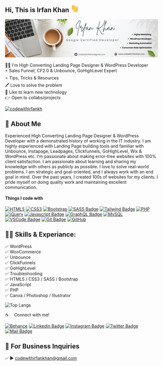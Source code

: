 ## Hi, This is Irfan Khan <img src="img/hello.gif" width="28px" alt="hi">
[<img src='https://github.com/codewithirfankhan/codewithirfankhan/blob/main/img/irfan.jpeg?raw=true' alt='Irfan Khan'>](https://github.com/codewithirfankhan)
<p>
👨‍💻 I'm High Converting Landing Page Designer &  WordPress Developer<br> 
⚡ Sales Funnel, CF2.0 & Unbounce, GoHighLevel Expert <br>
⭐ Tips, Tricks & Resources <br>
🖊️ Love to solve the problem <br> 
🎤 Like to learn new technology <br>
👉 Open to collabs/projects </p> 


<p align="left"> <a href="https://twitter.com/codewithirfankh" target="blank"><img src="https://img.shields.io/twitter/follow/codewithirfankh?logo=twitter&style=for-the-badge" alt="codewithirfankh" /></a> </p>


## 🚀 About Me
Experienced High Converting Landing Page Designer & WordPress Developer with a demonstrated history of working in the IT industry. I am highly experienced with Landing Page building tools and familiar with Unbounce, Instapage, Leadpages, Clickfunnels, GoHighLevel, Wix & WordPress etc. I'm passionate about making error-free websites with 100% client satisfaction. I am passionate about learning and sharing my knowledge with others as publicly as possible. I love to solve real-world problems. I am strategic and goal-oriented, and I always work with an end goal in mind. Over the past years, I created 100s of websites for my clients. I pride myself on doing quality work and maintaining excellent communication.

#### Things I code with

[![HTML5](https://img.shields.io/badge/html5-%23E34F26.svg?style=for-the-badge&logo=html5&logoColor=white)](#) [![CSS3](https://img.shields.io/badge/css3-%231572B6.svg?style=for-the-badge&logo=css3&logoColor=white)](#) [![Bootstrap](https://img.shields.io/badge/bootstrap-%238511FA.svg?style=for-the-badge&logo=bootstrap&logoColor=white)](#) [![SASS Badge](https://img.shields.io/badge/Sass-CC6699?style=for-the-badge&logo=sass&logoColor=white)](#) [![Tailwind Badge](https://img.shields.io/badge/Tailwind%20CSS-092749?style=for-the-badge&logo=tailwindcss&logoColor=06B6D4&labelColor=000000)](#) [![PHP](https://img.shields.io/badge/php-%23777BB4.svg?style=for-the-badge&logo=php&logoColor=white)](#) [![jQuery](https://img.shields.io/badge/jquery-%230769AD.svg?style=for-the-badge&logo=jquery&logoColor=white)](#) [![Javascript Badge](https://img.shields.io/badge/-Javascript-F0DB4F?style=for-the-badge&labelColor=black&logo=javascript&logoColor=F0DB4F)](#) [![GraphQL Badge](https://img.shields.io/badge/-GraphQl-e535ab?style=for-the-badge&labelColor=black&logo=node.js&logoColor=e535ab)](#) [![MySQL](https://img.shields.io/badge/mysql-4479A1.svg?style=for-the-badge&logo=mysql&logoColor=white)](#) [![VSCode Badge](https://img.shields.io/badge/Visual_Studio-5C2D91?style=for-the-badge&logo=visual%20studio&logoColor=white)](#) [![Git Badge](https://img.shields.io/badge/Git-F05032?style=for-the-badge&logo=git&logoColor=white)](#) [![GitHub](https://img.shields.io/badge/github-%23121011.svg?style=for-the-badge&logo=github&logoColor=white)](#)


## 👨‍💻 Skills & Experiance: 
✅ WordPress <br>
✅ WooCommerce <br>
✅ Unbounce <br> 
✅ ClickFunnels <br> 
✅ GoHighLevel <br> 
✅ Troubleshooting <br> 
✅ HTML5 / CSS3 / SASS / Bootstrap <br>
✅ JavaScript <br>
✅ PHP <br>
✅ Canva / Photoshop / Illustrator <br>


![Top Langs](https://github-readme-stats.vercel.app/api/top-langs/?username=codewithirfankhan&layout=compact)


:coffee: &emsp;Connect with me!

[![Behance](https://img.shields.io/badge/Behance-1769ff?style=for-the-badge&logo=behance&logoColor=white)](https://www.behance.net/codewithirfankhan) [![Linkedin Badge](https://img.shields.io/badge/LinkedIn-0077B5?style=for-the-badge&logo=linkedin&logoColor=white)](https://www.linkedin.com/in/wordpress-developer-codewithirfankhan/) [![Instagram Badge](https://img.shields.io/badge/Instagram-E4405F?style=for-the-badge&logo=instagram&logoColor=white)](https://instagram.com/codewithirfankhan) [![Twitter Badge](https://img.shields.io/badge/Twitter-1DA1F2?style=for-the-badge&logo=twitter&logoColor=white)](https://twitter.com/codewithirfankh) [![Mail Badge](https://img.shields.io/badge/Gmail-D14836?style=for-the-badge&logo=gmail&logoColor=white)](mailto:codewithirfankhan@gmail.com)



## 📧 For Business Inquiries 
✅  ► codewithirfankhan@gmail.com
